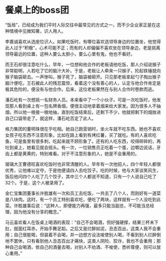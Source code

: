 # 餐桌上的boss团

“饭局”，已经成为我们平时人际交往中最常见的方式之一，而不少企业家正是在这种情境中见微知著，识人用人。

李嘉诚喜欢从选座位识人。如果吃饭时，有哪位喜欢选领导身边的位置坐，他觉得此人过于“积极”，心术可能不正；而有的人却偏偏不喜欢坐在领导身边，老是挑离领导最远的位置，这种人要么太胆小，要么心里有鬼，他也不看好。

而王石却很注意吃什么，早年，一位想和他合作的老板请他吃饭，那人介绍说猴子非常聪明，人若吃了它的脑汁大补。于是，老板让人牵来一只猴子，抡起铁锤就向猴子脑袋砸去。一声惨叫，猴子死了，脑袋被砸开。只见那老板拿起勺子掏出猴子脑汁便吃，王石被此人的残忍震惊，看着这个没有善心的人，认定与他合作肯定是极其危险的，便没有与他合作。后来，这位老板果然在与别人合作时卷款而逃。

潘石屹有一次想挑一名财务人员。本来看中了一个小伙子。可是一次吃饭时，他发现那人看到桌上有一包名牌香烟，便很主动地拿着烟来给大家发。因为很多人不抽烟，所以他一根接一根地抽，直到吃饭结束后，还剩下不少，他就把剩下的烟放进自己口袋带走了。就这样，潘石屹否定了此人。

格力集团的董明珠很在乎吃相。她自己跑营销时，坐火车就不吃东西。她也不喜欢女孩子吃东西不注意形象，比如在路上看到有烤红薯，买了就吃。有的人喜欢吃鱼，可是鱼里有很多刺，吃起来就不顾形象了。还有的人吃东西，咬得碎碎的，再吐到桌上，她看见就会摇头。有一次，一位销售员正吃着一个蛋，边嚼边说话，牙齿上都是黄黄的，特别难看。对于不注意形象的人，她是不会重用的。

玻璃大王曹德旺喜欢吃饭时也非常清醒的人。早年有一次他招人，四个年轻人都很优秀，让他难以定夺，于是他便请四人去吃饺子。吃的时候，他与大家谈笑风生，饭后他问四个人吃了几个饺子，其中三个人都说不知道，只有一个人说自己吃了32个。于是，这个人被录用了。

金仁宝集团董事长许胜雄有一次和员工去吃饭，一共去了八个人，而刚好有一道菜是八块肉。这时，有一个员工特别喜欢吃，便吃了两块，这样就有一个人没吃到此菜。许胜雄事后说：“这种人，即便能力再强，最多只能当副总，不可能当总经理，因为他没有分享的概念。”

马云喜欢看人在饭桌上喝酒的表现：“自己不会喝酒，但好强硬撑，结果三杯未下肚，就面红耳赤，开始手舞足蹈，之后又是烂醉如泥，丑态百出，这类人我不会重用；自己很能喝，但装着不会喝，并一边想方设法唆使别人喝，不看到别人烂醉倒地不罢休，只有看到他人丑态百出才痛快，这类人阴险、狡诈，我也不会重用；那种自己会喝酒，依自己的酒量去喝，对别人不劝酒、不唆使，悉听尊便，则可以放心重用。”